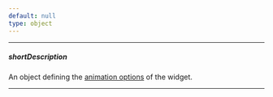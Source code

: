 ```yaml
---
default: null
type: object
---
```

---
##### shortDescription
An object defining the [animation options](/api-reference/50%20Common/Object%20Structures/animationConfig '/Documentation/ApiReference/Common/Object_Structures/animationConfig/') of the widget.

---
